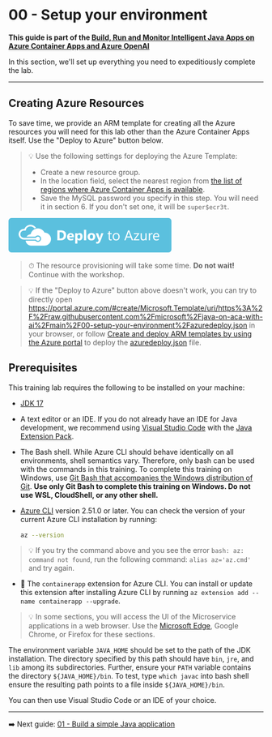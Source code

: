# 00 - Setup your environment

__This guide is part of the [Build, Run and Monitor Intelligent Java Apps on Azure Container Apps and Azure OpenAI](../README.md)__

In this section, we'll set up everything you need to expeditiously complete the lab.

---

## Creating Azure Resources

To save time, we provide an ARM template for creating all the Azure resources you will need for this lab other than the Azure Container Apps itself. Use the "Deploy to Azure" button below.

> 💡 Use the following settings for deploying the Azure Template:
>
> * Create a new resource group.
> * In the location field, select the nearest region from [the list of regions where Azure Container Apps is available](https://azure.microsoft.com/global-infrastructure/services/?products=container-apps&regions=all).
> * Save the MySQL password you specify in this step. You will need it in section 6. If you don't set one, it will be `super$ecr3t`.

[![Deploy to Azure](media/deploybutton.svg)](https://portal.azure.com/#create/Microsoft.Template/uri/https%3A%2F%2Fraw.githubusercontent.com%2Fmicrosoft%2Fjava-on-aca-with-ai%2Fmain%2F00-setup-your-environment%2Fazuredeploy.json)

> ⏱ The resource provisioning will take some time. __Do not wait!__ Continue with the workshop.

> 💡 If the "Deploy to Azure" button above doesn't work, you can try to directly open https://portal.azure.com/#create/Microsoft.Template/uri/https%3A%2F%2Fraw.githubusercontent.com%2Fmicrosoft%2Fjava-on-aca-with-ai%2Fmain%2F00-setup-your-environment%2Fazuredeploy.json in your browser, or follow [Create and deploy ARM templates by using the Azure portal](https://learn.microsoft.com/en-us/azure/azure-resource-manager/templates/quickstart-create-templates-use-the-portal?source=recommendations) to deploy the [azuredeploy.json](azuredeploy.json) file.

## Prerequisites

This training lab requires the following to be installed on your machine:

* [JDK 17](https://docs.microsoft.com/java/openjdk/download#openjdk-17)
* A text editor or an IDE. If you do not already have an IDE for Java development, we recommend using [Visual Studio Code](https://code.visualstudio.com) with the [Java Extension Pack](https://marketplace.visualstudio.com/items?itemName=vscjava.vscode-java-pack).

* The Bash shell. While Azure CLI should behave identically on all environments, shell semantics vary. Therefore, only bash can be used with the commands in this training. To complete this training on Windows, use [Git Bash that accompanies the Windows distribution of Git](https://git-scm.com/download/win). **Use only Git Bash to complete this training on Windows. Do not use WSL, CloudShell, or any other shell.**

* [Azure CLI](https://docs.microsoft.com/en-us/cli/azure/install-azure-cli?view=azure-cli-latest) version 2.51.0 or later. You can check the version of your current Azure CLI installation by running:

  ```bash
  az --version
  ```

> 💡 If you try the command above and you see the error `bash: az: command not found`, run the following command: `alias az='az.cmd'` and try again.

* 🚧 The `containerapp` extension for Azure CLI. You can install or update this extension after installing Azure CLI by running `az extension add --name containerapp --upgrade`.

> 💡 In some sections, you will access the UI of the Microservice applications in a web browser. Use the [Microsoft Edge](https://microsoft.com/edge), Google Chrome, or Firefox for these sections.

The environment variable `JAVA_HOME` should be set to the path of the JDK installation. The directory specified by this path should have `bin`, `jre`, and `lib` among its subdirectories. Further, ensure your `PATH` variable contains the directory `${JAVA_HOME}/bin`. To test, type `which javac` into bash shell ensure the resulting path points to a file inside `${JAVA_HOME}/bin`.

You can then use Visual Studio Code or an IDE of your choice.

---

➡️ Next guide: [01 - Build a simple Java application](../01-build-a-simple-java-application/README.md)
